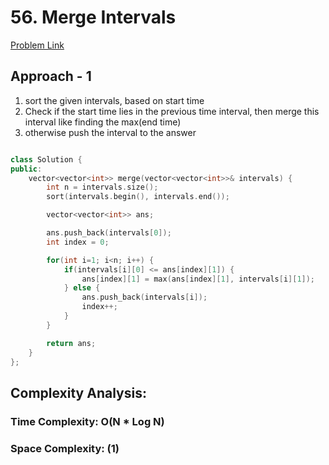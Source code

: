 # 56. Merge Intervals

[Problem Link](https://leetcode.com/problems/merge-intervals/)

## Approach - 1

1. sort the given intervals, based on start time
2. Check if the start time lies in the previous time interval, then merge this interval like finding the max(end time)
3. otherwise push the interval to the answer

```c++

class Solution {
public:
    vector<vector<int>> merge(vector<vector<int>>& intervals) {
        int n = intervals.size();
        sort(intervals.begin(), intervals.end());

        vector<vector<int>> ans;

        ans.push_back(intervals[0]);
        int index = 0;

        for(int i=1; i<n; i++) {
            if(intervals[i][0] <= ans[index][1]) {
                ans[index][1] = max(ans[index][1], intervals[i][1]);
            } else {
                ans.push_back(intervals[i]);
                index++;
            }
        }

        return ans;
    }
};

```

## Complexity Analysis:

### Time Complexity: O(N \* Log N)

### Space Complexity: (1)
